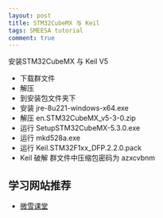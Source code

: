 ```yaml
---
layout: post
title: STM32CubeMX 与 Keil 
tags: SMEESA tutorial
comment: true
---
```


安装STM32CubeMX 与 Keil V5

- 下载群文件
- 解压
- 到安装包文件夹下
- 安装 jre-8u221-windows-x64.exe
- 解压 en.STM32CubeMX_v5-3-0.zip
- 运行 SetupSTM32CubeMX-5.3.0.exe
- 运行 mkd528a.exe
- 运行 Keil.STM32F1xx_DFP.2.2.0.pack
-  Keil 破解 群文件中压缩包密码为 azxcvbnm

## 学习网站推荐
- <a href="http://www.waveshare.net/study/article-630-1.html">微雪课堂</a>